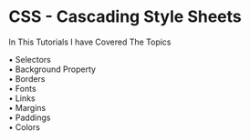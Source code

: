 # CSS - Cascading Style Sheets


In This Tutorials I have Covered The Topics

• Selectors <br>
• Background Property  <br>
• Borders  <br>
• Fonts  <br>
• Links  <br>
• Margins  <br>
• Paddings  <br>
• Colors  <br>



